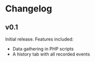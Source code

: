 Changelog
=========

v0.1
----
Initial release. Features included:

*	Data gathering in PHP scripts
*	A history tab with all recorded events

